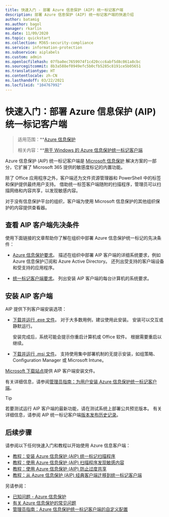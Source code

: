 ```yaml
---
title: 快速入门 - 部署 Azure 信息保护 (AIP) 统一标记客户端
description: 部署 Azure 信息保护 (AIP) 统一标记客户端的快速介绍
author: batamig
ms.author: bagol
manager: rkarlin
ms.date: 11/09/2020
ms.topic: quickstart
ms.collection: M365-security-compliance
ms.service: information-protection
ms.subservice: aiplabels
ms.custom: admin
ms.openlocfilehash: 07fba0ec7659974f1cd20ccc6abf5d8c061a8cbc
ms.sourcegitcommit: 8b3a588ef0949efc5b0cfb5285c8191ce5b05651
ms.translationtype: HT
ms.contentlocale: zh-CN
ms.lasthandoff: 03/22/2021
ms.locfileid: "104767992"
---
```

# <a name="quickstart-deploying-the-azure-information-protection-aip-unified-labeling-client"></a>快速入门：部署 Azure 信息保护 (AIP) 统一标记客户端

>适用范围：**[Azure 信息保护](https://www.azure.cn/pricing/details/information-protection)
>
> 相关内容：**[用于 Windows 的 Azure 信息保护统一标记客户端](faqs.md#whats-the-difference-between-the-azure-information-protection-classic-and-unified-labeling-clients)

Azure 信息保护 (AIP) 统一标记客户端是 [Microsoft 信息保护](/microsoft-365/compliance/information-protection) 解决方案的一部分，它扩展了 Microsoft 365 提供的敏感度标记的内置功能。 

除了 Office 应用程序之外，客户端还为文件资源管理器和 PowerShell 中的标签和保护提供最终用户支持。 借助统一标签客户端随附的扫描程序，管理员可以扫描网络和内容共享，以发现敏感内容。 

对于没有信息保护平台的组织，客户端为使用 Microsoft 信息保护的其他组织保护的内容提供查看器。

## <a name="review-aip-client-prerequisites"></a>查看 AIP 客户端先决条件

使用下面链接的文章帮助你了解在组织中部署 Azure 信息保护统一标记的先决条件：

- [Azure 信息保护要求](requirements.md)。 描述在组织中部署 AIP 客户端的详细系统要求，例如 Azure 信息保护订阅和 Azure Active Directory。 还列出受支持的客户端设备和受支持的应用程序。

- [统一标记客户端要求](./rms-client/reqs-ul-client.md)。 列出安装 AIP 客户端的每台计算机的系统要求。

## <a name="install-the-aip-client"></a>安装 AIP 客户端

AIP 提供下列客户端安装选项：

- [下载并运行 .exe 文件](rms-client/clientv2-admin-guide-install.md#install-the-aip-unified-labeling-client-using-the-executable-installer)。 对于大多数用例，建议使用此安装。 安装可以交互或静默运行。

    安装完成后，系统可能会提示你重启计算机或 Office 软件。 根据需要重启以继续。

- [下载并运行 .msi 文件](rms-client/clientv2-admin-guide-install.md#install-the-unified-labeling-client-using-the-msi-installer)。 支持使用集中部署机制的无提示安装，如组策略、Configuration Manager 或 Microsoft Intune。

[Microsoft 下载站点](https://www.microsoft.com/download/details.aspx?id=53018)提供 AIP 客户端安装文件。 

有关详细信息，请参阅[管理员指南：为用户安装 Azure 信息保护统一标记客户端](rms-client/clientv2-admin-guide-install.md)。

> [!TIP]
> 若要测试运行 AIP 客户端的最新功能，请在测试系统上部署公共预览版本。 有关详细信息，请参阅 AIP 统一标记客户端[版本发布历史记录](rms-client/unifiedlabelingclient-version-release-history.md)。
> 

## <a name="next-steps"></a>后续步骤

请参阅以下任何快速入门和教程以开始使用 Azure 信息客户端：

- [教程：安装 Azure 信息保护 (AIP) 统一标记扫描程序](tutorial-install-scanner.md)
- [教程：使用 Azure 信息保护 (AIP) 扫描程序发现敏感内容](tutorial-scan-networks-and-content.md)
- [教程：使用 Azure 信息保护 (AIP) 防止过度共享](tutorial-preventing-oversharing.md)
- [教程：从 Azure 信息保护 (AIP) 经典客户端迁移到统一标记客户端](tutorial-migrating-to-ul.md) 

另请参阅：

- [已知问题 - Azure 信息保护](known-issues.md) 
- [有关 Azure 信息保护的常见问题](faqs.md) 
- [管理员指南：Azure 信息保护统一标记客户端的自定义配置](rms-client/clientv2-admin-guide-customizations.md)        
